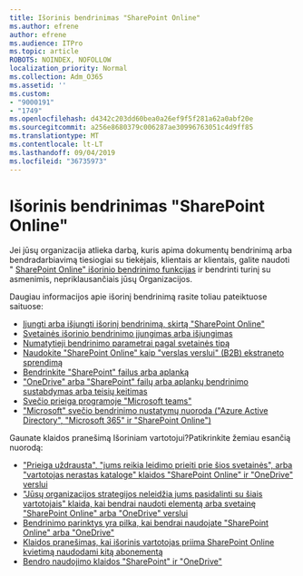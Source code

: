 ```yaml
---
title: Išorinis bendrinimas "SharePoint Online"
ms.author: efrene
author: efrene
ms.audience: ITPro
ms.topic: article
ROBOTS: NOINDEX, NOFOLLOW
localization_priority: Normal
ms.collection: Adm_O365
ms.assetid: ''
ms.custom:
- "9000191"
- "1749"
ms.openlocfilehash: d4342c203dd60bea0a26ef9f5f281a62a0abf20e
ms.sourcegitcommit: a256e8680379c006287ae30996763051c4d9ff85
ms.translationtype: MT
ms.contentlocale: lt-LT
ms.lasthandoff: 09/04/2019
ms.locfileid: "36735973"
---
```

# <a name="external-sharing-in-sharepoint-online"></a>Išorinis bendrinimas "SharePoint Online"

Jei jūsų organizacija atlieka darbą, kuris apima dokumentų bendrinimą arba bendradarbiavimą tiesiogiai su tiekėjais, klientais ar klientais, galite naudoti " [SharePoint Online" išorinio bendrinimo funkcijas](https://docs.microsoft.com/sharepoint/external-sharing-overview) ir bendrinti turinį su asmenimis, nepriklausančiais jūsų Organizacijos.

Daugiau informacijos apie išorinį bendrinimą rasite toliau pateiktuose saituose:

- [Įjungti arba išjungti išorinį bendrinimą, skirtą "SharePoint Online"](https://docs.microsoft.com/sharepoint/turn-external-sharing-on-or-off)
- [Svetainės išorinio bendrinimo įjungimas arba išjungimas](https://docs.microsoft.com/sharepoint/change-external-sharing-site)
- [Numatytieji bendrinimo parametrai pagal svetainės tipą](https://docs.microsoft.com/Office365/Enterprise/microsoft-365-guest-settings#sharepoint-site-level)
- [Naudokite "SharePoint Online" kaip "verslas verslui" (B2B) ekstraneto sprendimą](https://docs.microsoft.com/sharepoint/create-b2b-extranet)
- [Bendrinkite "SharePoint" failus arba aplanką](https://support.office.com/article/share-sharepoint-files-or-folders-1fe37332-0f9a-4719-970e-d2578da4941c)
- ["OneDrive" arba "SharePoint" failų arba aplankų bendrinimo sustabdymas arba teisių keitimas](https://support.office.com/article/stop-sharing-onedrive-or-sharepoint-files-or-folders-or-change-permissions-0a36470f-d7fe-40a0-bd74-0ac6c1e13323)
- [Svečio prieiga programoje "Microsoft teams"](https://docs.microsoft.com/MicrosoftTeams/guest-access)
- ["Microsoft" svečio bendrinimo nustatymų nuoroda ("Azure Active Directory", "Microsoft 365" ir "SharePoint Online")](https://docs.microsoft.com/Office365/Enterprise/microsoft-365-guest-settings)

Gaunate klaidos pranešimą Išoriniam vartotojui?Patikrinkite žemiau esančią nuorodą:

- ["Prieiga uždrausta", "jums reikia leidimo prieiti prie šios svetainės", arba "vartotojas nerastas kataloge" klaidos "SharePoint Online" ir "OneDrive" verslui](https://docs.microsoft.com/sharepoint/support/administration/access-denied-or-need-permission-error-sharepoint-online-or-onedrive-for-business)
- ["Jūsų organizacijos strategijos neleidžia jums pasidalinti su šiais vartotojais" klaida, kai bendrai naudoti elementą arba svetainę "SharePoint Online" arba "OneDrive" verslui](https://docs.microsoft.com/sharepoint/support/administration/organization-policies-do-not-allow-you-to-share-with-users-error)
- [Bendrinimo parinktys yra pilka, kai bendrai naudojate "SharePoint Online" arba "OneDrive"](https://docs.microsoft.com/sharepoint/support/administration/sharing-options-grayed-out-when-sharing-from-sharepoint-online-or-onedrive)
- [Klaidos pranešimas, kai išorinis vartotojas priima SharePoint Online kvietimą naudodami kitą abonementą](https://docs.microsoft.com/sharepoint/support/sharing-and-permissions/error-when-external-user-accepts-an-invitation-by-using-another-account)
- [Bendro naudojimo klaidos "SharePoint" ir "OneDrive"](https://docs.microsoft.com/sharepoint/sharepoint-onedrive-error-message)


